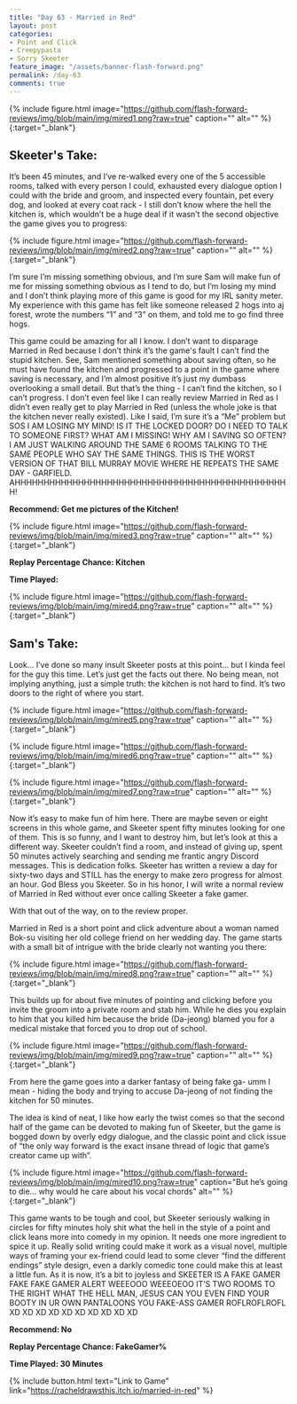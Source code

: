 ```yaml
---
title: "Day 63 - Married in Red"
layout: post
categories:
- Point and Click
- Creepypasta
- Sorry Skeeter
feature_image: "/assets/banner-flash-forward.png"
permalink: /day-63
comments: true
---
```


{% include figure.html image="https://github.com/flash-forward-reviews/img/blob/main/img/mired1.png?raw=true" caption="" alt="" %}{:target="_blank"}

## Skeeter's Take:

It’s been 45 minutes, and I’ve re-walked every one of the 5 accessible rooms, talked with every person I could, exhausted every dialogue option I could with the bride and groom, and inspected every fountain, pet every dog, and looked at every coat rack - I still don’t know where the hell the kitchen is, which wouldn’t be a huge deal if it wasn’t the second objective the game gives you to progress: 

{% include figure.html image="https://github.com/flash-forward-reviews/img/blob/main/img/mired2.png?raw=true" caption="" alt="" %}{:target="_blank"}

I’m sure I’m missing something obvious, and I’m sure Sam will make fun of me for missing something obvious as I tend to do, but I’m losing my mind and I don’t think playing more of this game is good for my IRL sanity meter. My experience with this game has felt like someone released 2 hogs into aj forest, wrote the numbers “1” and “3” on them, and told me to go find three hogs. 

This game could be amazing for all I know. I don’t want to disparage Married in Red because I don’t think it’s the game's fault I can’t find the stupid kitchen. See, Sam mentioned something about saving often, so he must have found the kitchen and progressed to a point in the game where saving is necessary, and I’m almost positive it’s just my dumbass overlooking a small detail. But that’s the thing - I can’t find the kitchen, so I can’t progress. I don’t even feel like I can really review Married in Red as I didn’t even really get to play Married in Red (unless the whole joke is that the kitchen never really existed). Like I said, I’m sure it’s a “Me” problem but SOS I AM LOSING MY MIND! IS IT THE LOCKED DOOR? DO I NEED TO TALK TO SOMEONE FIRST? WHAT AM I MISSING! WHY AM I SAVING SO OFTEN? I AM JUST WALKING AROUND THE SAME 6 ROOMS TALKING TO THE SAME PEOPLE WHO SAY THE SAME THINGS. THIS IS THE WORST VERSION OF THAT BILL MURRAY MOVIE WHERE HE REPEATS THE SAME DAY - GARFIELD. 
AHHHHHHHHHHHHHHHHHHHHHHHHHHHHHHHHHHHHHHHHHHHHHHHH! 

**Recommend: Get me pictures of the Kitchen!**

{% include figure.html image="https://github.com/flash-forward-reviews/img/blob/main/img/mired3.png?raw=true" caption="" alt="" %}{:target="_blank"}

**Replay Percentage Chance: Kitchen**

**Time Played:**

{% include figure.html image="https://github.com/flash-forward-reviews/img/blob/main/img/mired4.png?raw=true" caption="" alt="" %}{:target="_blank"}

## Sam's Take:

Look... I’ve done so many insult Skeeter posts at this point... but I kinda feel for the guy this time. Let’s just get the facts out there. No being mean, not implying anything, just a simple truth: the kitchen is not hard to find. It’s two doors to the right of where you start.

{% include figure.html image="https://github.com/flash-forward-reviews/img/blob/main/img/mired5.png?raw=true" caption="" alt="" %}{:target="_blank"}

{% include figure.html image="https://github.com/flash-forward-reviews/img/blob/main/img/mired6.png?raw=true" caption="" alt="" %}{:target="_blank"}

{% include figure.html image="https://github.com/flash-forward-reviews/img/blob/main/img/mired7.png?raw=true" caption="" alt="" %}{:target="_blank"}

Now it’s easy to make fun of him here. There are maybe seven or eight screens in this whole game, and Skeeter spent fifty minutes looking for one of them. This is so funny, and I want to destroy him, but let’s look at this a different way. Skeeter couldn’t find a room, and instead of giving up, spent 50 minutes actively searching and sending me frantic angry Discord messages. This is dedication folks. Skeeter has written a review a day for sixty-two days and STILL has the energy to make zero progress for almost an hour. God Bless you Skeeter. So in his honor, I will write a normal review of Married in Red without ever once calling Skeeter a fake gamer.

With that out of the way, on to the review proper.

Married in Red is a short point and click adventure about a woman named Bok-su visiting her old college friend on her wedding day. The game starts with a small bit of intrigue with the bride clearly not wanting you there:

{% include figure.html image="https://github.com/flash-forward-reviews/img/blob/main/img/mired8.png?raw=true" caption="" alt="" %}{:target="_blank"}

This builds up for about five minutes of pointing and clicking before you invite the groom into a private room and stab him. While he dies you explain to him that you killed him because the bride (Da-jeong) blamed you for a medical mistake that forced you to drop out of school.

{% include figure.html image="https://github.com/flash-forward-reviews/img/blob/main/img/mired9.png?raw=true" caption="" alt="" %}{:target="_blank"}

From here the game goes into a darker fantasy of being fake ga- umm I mean - hiding the body and trying to accuse Da-jeong of not finding the kitchen for 50 minutes.

The idea is kind of neat, I like how early the twist comes so that the second half of the game can be devoted to making fun of Skeeter, but the game is bogged down by overly edgy dialogue, and the classic point and click issue of “the only way forward is the exact insane thread of logic that game’s creator came up with”.

{% include figure.html image="https://github.com/flash-forward-reviews/img/blob/main/img/mired10.png?raw=true" caption="But he’s going to die... why would he care about his vocal chords" alt="" %}{:target="_blank"}

This game wants to be tough and cool, but Skeeter seriously walking in circles for fifty minutes holy shit what the hell in the style of a point and click leans more into comedy in my opinion. It needs one more ingredient to spice it up. Really solid writing could make it work as a visual novel, multiple ways of framing your ex-friend could lead to some clever “find the different endings” style design, even a darkly comedic tone could make this at least a little fun. As it is now, it’s a bit to joyless and SKEETER IS A FAKE GAMER FAKE FAKE GAMER ALERT WEEEOOO WEEEOEOO IT’S TWO ROOMS TO THE RIGHT WHAT THE HELL MAN, JESUS CAN YOU EVEN FIND YOUR BOOTY IN UR OWN PANTALOONS YOU FAKE-ASS GAMER ROFLROFLROFL XD XD XD XD XD XD XD XD XD XD

**Recommend: No** 

**Replay Percentage Chance: FakeGamer%**

**Time Played: 30 Minutes** 

{% include button.html text="Link to Game" link="https://racheldrawsthis.itch.io/married-in-red" %}